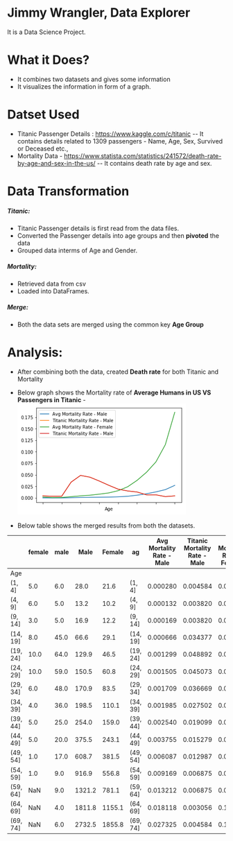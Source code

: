 # Jimmy Wrangler, Data Explorer

It is a Data Science Project.


# What it Does?

  - It combines two datasets and gives some information
  - It visualizes the information in form of a graph.
# Datset Used
- Titanic Passenger Details : https://www.kaggle.com/c/titanic
-- It contains details related to 1309 passengers - Name, Age, Sex, Survived or Deceased etc.,
- Mortality Data - https://www.statista.com/statistics/241572/death-rate-by-age-and-sex-in-the-us/
-- It contains death rate by age and sex.

# Data Transformation
##### Titanic:
- Titanic Passenger details is first read from the data files.
- Converted the Passenger details into age groups and then **pivoted** the data
- Grouped data interms of Age and Gender.
##### Mortality:
- Retrieved data from csv
- Loaded into DataFrames.
##### Merge:
- Both the data sets are merged using the common key **Age Group**

# Analysis:
- After combining both the data, created **Death rate** for both Titanic and Mortality 
- Below graph shows the Mortality rate of **Average Humans in US VS Passengers in Titanic**
-![](https://raw.githubusercontent.com/nareshkumar66675/Wrangler/master/reports/AvgVsTitanic.png)

- Below table shows the merged results from both the datasets.

|          | female | male | Male   | Female | ag       | Avg Mortality Rate - Male | Titanic Mortality Rate - Male | Avg Mortality Rate - Female | Titanic Mortality Rate - Female |
|----------|--------|------|--------|--------|----------|---------------------------|-------------------------------|-----------------------------|---------------------------------|
| Age      |        |      |        |        |          |                           |                               |                             |                                 |
| (1, 4]   | 5.0    | 6.0  | 28.0   | 21.6   | (1, 4]   | 0.000280                  | 0.004584                      | 0.00216                     | 0.003820                        |
| (4, 9]   | 6.0    | 5.0  | 13.2   | 10.2   | (4, 9]   | 0.000132                  | 0.003820                      | 0.00102                     | 0.004584                        |
| (9, 14]  | 3.0    | 5.0  | 16.9   | 12.2   | (9, 14]  | 0.000169                  | 0.003820                      | 0.00122                     | 0.002292                        |
| (14, 19] | 8.0    | 45.0 | 66.6   | 29.1   | (14, 19] | 0.000666                  | 0.034377                      | 0.00291                     | 0.006112                        |
| (19, 24] | 10.0   | 64.0 | 129.9  | 46.5   | (19, 24] | 0.001299                  | 0.048892                      | 0.00465                     | 0.007639                        |
| (24, 29] | 10.0   | 59.0 | 150.5  | 60.8   | (24, 29] | 0.001505                  | 0.045073                      | 0.00608                     | 0.007639                        |
| (29, 34] | 6.0    | 48.0 | 170.9  | 83.5   | (29, 34] | 0.001709                  | 0.036669                      | 0.00835                     | 0.004584                        |
| (34, 39] | 4.0    | 36.0 | 198.5  | 110.1  | (34, 39] | 0.001985                  | 0.027502                      | 0.01101                     | 0.003056                        |
| (39, 44] | 5.0    | 25.0 | 254.0  | 159.0  | (39, 44] | 0.002540                  | 0.019099                      | 0.01590                     | 0.003820                        |
| (44, 49] | 5.0    | 20.0 | 375.5  | 243.1  | (44, 49] | 0.003755                  | 0.015279                      | 0.02431                     | 0.003820                        |
| (49, 54] | 1.0    | 17.0 | 608.7  | 381.5  | (49, 54] | 0.006087                  | 0.012987                      | 0.03815                     | 0.000764                        |
| (54, 59] | 1.0    | 9.0  | 916.9  | 556.8  | (54, 59] | 0.009169                  | 0.006875                      | 0.05568                     | 0.000764                        |
| (59, 64] | NaN    | 9.0  | 1321.2 | 781.1  | (59, 64] | 0.013212                  | 0.006875                      | 0.07811                     | NaN                             |
| (64, 69] | NaN    | 4.0  | 1811.8 | 1155.1 | (64, 69] | 0.018118                  | 0.003056                      | 0.11551                     | NaN                             |
| (69, 74] | NaN    | 6.0  | 2732.5 | 1855.8 | (69, 74] | 0.027325                  | 0.004584                      | 0.18558                     | NaN                             |






  
